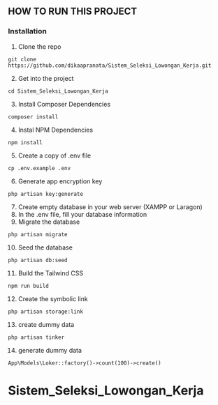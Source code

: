 ## HOW TO RUN THIS PROJECT

### Installation

1. Clone the repo
```
git clone https://github.com/dikaapranata/Sistem_Seleksi_Lowongan_Kerja.git
```
2. Get into the project
```
cd Sistem_Seleksi_Lowongan_Kerja
```
3. Install Composer Dependencies
```
composer install
```
4. Instal NPM Dependencies
```
npm install
```
5. Create a copy of .env file
```
cp .env.example .env
```
6. Generate app encryption key
```
php artisan key:generate
```
7. Create empty database in your web server (XAMPP or Laragon)
8. In the .env file, fill your database information
9. Migrate the database
```
php artisan migrate
```
10. Seed the database
```
php artisan db:seed
```
11. Build the Tailwind CSS
```
npm run build
```
12. Create the symbolic link
```
php artisan storage:link
```
13. create dummy data
```
php artisan tinker
```
14. generate dummy data
```
App\Models\Loker::factory()->count(100)->create()
```
# Sistem_Seleksi_Lowongan_Kerja
